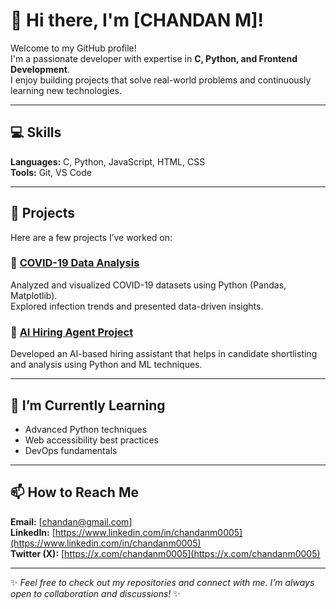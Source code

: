 

<!--
**chandanm0005/chandanm0005** is a ✨ _special_ ✨ repository because its `README.md` (this file) appears on your GitHub profile.

Here are some ideas to get you started:

- 🔭 I’m currently working on ...
- 🌱 I’m currently learning ...
- 👯 I’m looking to collaborate on ...
- 🤔 I’m looking for help with ...
- 💬 Ask me about ...
- 📫 How to reach me: ...
- 😄 Pronouns: ...
- ⚡ Fun fact: ...
-->
# 👋 Hi there, I'm [CHANDAN M]!

Welcome to my GitHub profile!  
I'm a passionate developer with expertise in **C, Python, and Frontend Development**.  
I enjoy building projects that solve real-world problems and continuously learning new technologies.

---

## 💻 Skills
**Languages:** C, Python, JavaScript, HTML, CSS  
**Tools:** Git, VS Code  

---

## 🚀 Projects
Here are a few projects I’ve worked on:

### 🧬 [COVID-19 Data Analysis](https://github.com/chandanm0005/COVID-19-DATA-ANALYSIS)
Analyzed and visualized COVID-19 datasets using Python (Pandas, Matplotlib).  
Explored infection trends and presented data-driven insights.

### 🤖 [AI Hiring Agent Project](https://github.com/chandanm0005/AI-HIRING-AGENT-PROJECT)
Developed an AI-based hiring assistant that helps in candidate shortlisting and analysis using Python and ML techniques.

---

## 🌱 I’m Currently Learning
- Advanced Python techniques  
- Web accessibility best practices  
- DevOps fundamentals  

---

## 📫 How to Reach Me
**Email:** [chandan@gmail.com]  
**LinkedIn:** [https://www.linkedin.com/in/chandanm0005](https://www.linkedin.com/in/chandanm0005)  
**Twitter (X):** [https://x.com/chandanm0005](https://x.com/chandanm0005)  

---

✨ *Feel free to check out my repositories and connect with me. I’m always open to collaboration and discussions!* ✨

